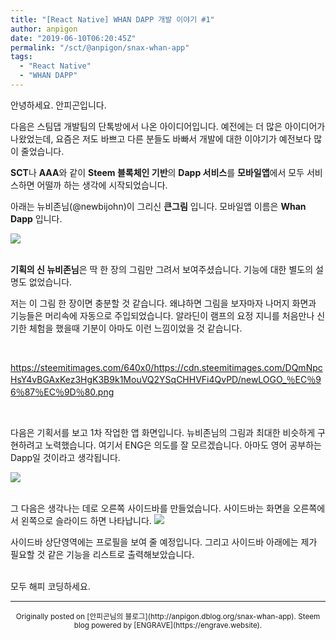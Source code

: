 ```yaml
---
title: "[React Native] WHAN DAPP 개발 이야기 #1"
author: anpigon
date: "2019-06-10T06:20:45Z"
permalink: "/sct/@anpigon/snax-whan-app"
tags:
  - "React Native"
  - "WHAN DAPP"
---
```

안녕하세요. 안피곤입니다.

다음은 스팀댑 개발팀의 단톡방에서 나온 아이디어입니다. 예전에는 더 많은 아이디어가 나왔었는데, 요즘은 저도 바쁘고 다른 분들도 바빠서 개발에 대한 이야기가 예전보다 많이 줄었습니다. 

**SCT**나 **AAA**와 같이 **Steem 블록체인 기반**의 **Dapp 서비스**를 **모바일앱**에서 모두 서비스하면 어떨까 하는 생각에 시작되었습니다. 

아래는 뉴비존님(@newbijohn)이 그리신 **큰그림** 입니다. 모바일앱 이름은 **Whan Dapp** 입니다.

![](https://cdn.steemitimages.com/300x0/https://files.steempeak.com/file/steempeak/anpigon/4fGSLV65-KakaoTalk_Image_2019-06-10-14-42-02.jpeg)

<br>**기획의 신 뉴비존님**은 딱 한 장의 그림만 그려서 보여주셨습니다. 기능에 대한 별도의 설명도 없었습니다. 

저는 이 그림 한 장이면 충분할 것 같습니다. 왜냐하면 그림을 보자마자 나머지 화면과 기능들은 머리속에 자동으로 주입되었습니다. 알라딘이 램프의 요정 지니를 처음만나 신기한 체험을 했을때 기분이 아마도 이런 느낌이었을 것 같습니다.

<br>

https://steemitimages.com/640x0/https://cdn.steemitimages.com/DQmNpcHsY4vBGAxKez3HgK3B9k1MouVQ2YSqCHHVFi4QvPD/newLOGO_％EC％96％87％EC％9D％80.png

<br>

다음은 기획서를 보고 1차 작업한 앱 화면입니다. 뉴비존님의 그림과 최대한 비슷하게 구현하려고 노력했습니다. 여기서 ENG은 의도를 잘 모르겠습니다. 아마도 영어 공부하는 Dapp일 것이라고 생각됩니다.

![](https://cdn.steemitimages.com/300x0/https://files.steempeak.com/file/steempeak/anpigon/Yc8SywBq-KakaoTalk_Image_2019-06-10-14-41-51.png)

<br>그 다음은 생각나는 데로 오른쪽 사이드바를 만들었습니다. 사이드바는 화면을 오른쪽에서 왼쪽으로 슬라이드 하면 나타납니다. 
![](https://cdn.steemitimages.com/300x0/https://files.steempeak.com/file/steempeak/anpigon/wFjrZlKu-screen.png)

사이드바 상단영역에는 프로필을 보여 줄 예정입니다. 그리고 사이드바 아래에는 제가 필요할 것 같은 기능을 리스트로 출력해보았습니다.

<br>모두 해피 코딩하세요.

***
<center><sup>Originally posted on [안피곤님의 블로그](http://anpigon.dblog.org/snax-whan-app). Steem blog powered by [ENGRAVE](https://engrave.website).</sup></center>